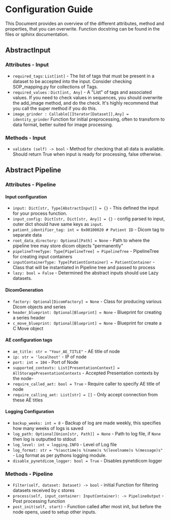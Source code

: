 # Configuration Guide

This Document provides an overview of the different attributes, method and properties, that you can overwrite.
Function docstring can be found in the files or sphinx documentation.

## AbstractInput

### Attributes - Input

* `required_tags`: `List[int]` - The list of tags that must be present in a dataset to be accepted into the input. Consider checking SOP_mapping.py for collections of Tags.
* `required_values` : `Dict[int, Any]` - A "List" of tags and associated values. If you need to check values in sequences, you should overwrite the add_image method, and do the check. It's highly recommend that you call the super method if you do this.
* `image_grinder : Callable[[Iterator[Dataset]],Any] = identity_grinder` Function for initial preprocessing, often to transform to data format, better suited for image processing.

### Methods - Input

* `validate (self) -> bool` - Method for checking that all data is available. Should return True when input is ready for processing, false otherwise.

## Abstract Pipeline

### Attributes - Pipeline

#### Input configuration

* `input: Dict[str, Type[AbstractInput]] = {}` - This defined the input for your process function.
* `input_config: Dict[str, Dict[str, Any]] = {}` - config parsed to input, outer dict should have same keys as `input`.
* `patient_identifier_tag: int = 0x00100020 # Patient ID` - Dicom tag to separate data
* `root_data_directory: Optional[Path] = None` - Path to where the pipeline tree may store dicom objects "permanently"
* `pipelineTreeType: Type[PipelineTree] = PipelineTree` - PipelineTree for creating input containers
* `inputContainerType: Type[PatientContainer] = PatientContainer` - Class that will be instantiated in Pipeline tree and passed to process
* `lazy: bool = False` - Determined the abstract inputs should use Lazy datasets.

#### DicomGeneration

* `factory: Optional[DicomFactory] = None` - Class for producing various Dicom objects and series
* `header_blueprint: Optional[Blueprint] = None` - Blueprint for creating a series header
* `c_move_blueprint: Optional[Blueprint] = None` - Blueprint for create a C Move object

#### AE configuration tags

* `ae_title: str = "Your_AE_TITLE"` - AE title of node
* `ip: str = 'localhost'` - IP of node
* `port: int = 104` - Port of Node
* `supported_contexts: List[PresentationContext] = AllStoragePresentationContexts` - Accepted Presentation contexts by the node-
* `require_called_aet: bool = True` - Require caller to specify AE title of node
* `require_calling_aet: List[str] = []` - Only accept connection from these AE titles

#### Logging Configuration

* `backup_weeks: int = 8` - Backup of log are made weekly, this specifies how many weeks of logs is saved
* `log_path: Optional[Union[str, Path]] = None` - Path to log file, if `None` then log is outputted to stdout
* `log_level: int = logging.INFO` - Level of Log file
* `log_format: str = "%(asctime)s %(name)s %(levelname)s %(message)s"` - Log format as per pythons logging module.
* `disable_pynetdicom_logger: bool = True` - Disables pynetdicom logger

### Methods - Pipeline

* `Filter(self, dataset: Dataset) -> bool` - initial Function for filtering datasets received by c stores
* `process(self, input_container: InputContainer): -> PipelineOutput` - Post processing function
* `post_init(self, start)` - Function called after most init, but before the node opens, used to setup other inputs.

